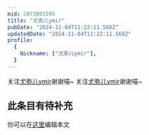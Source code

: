 ```yaml
---
mid: 2073801595
title: "尤弥儿ymir"
pubDate: "2024-11-04T11:22:11.568Z"
updatedDate: "2024-11-04T11:22:11.568Z"
profile:
  {
    Nickname: ["尤弥儿ymir"],
  }
---
```


关注[尤弥儿ymir](https://space.bilibili.com/2073801595)谢谢喵~ 关注[尤弥儿ymir](https://space.bilibili.com/2073801595)谢谢喵~

## 此条目有待补充
你可以在[这里](https://github.com/Yuhanawa/VTuber.ICU-Content/edit/master/v/尤弥儿ymir/index.md)编辑本文
